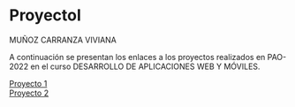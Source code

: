 # ProyectoI
MUÑOZ CARRANZA VIVIANA  


A continuación se presentan los enlaces a los proyectos realizados en PAO-2022 en el curso DESARROLLO DE APLICACIONES WEB Y MÓVILES.  


[Proyecto 1](Proyecto1/)  
[Proyecto 2](Proyecto%202/)

